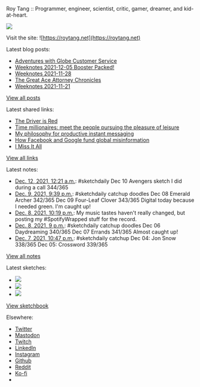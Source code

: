 Roy Tang :: Programmer, engineer, scientist, critic, gamer, dreamer, and kid-at-heart.

![](https://roytang.net/static/img/profile.jpg)

Visit the site: ![https://roytang.net](https://roytang.net)

Latest blog posts:

- [Adventures with Globe Customer Service](https://roytang.net/2021/12/globe-cs/)
- [Weeknotes 2021-12-05 Booster Packed!](https://roytang.net/2021/12/weeknotes-12-05/)
- [Weeknotes 2021-11-28](https://roytang.net/2021/11/weeknotes-11-28/)
- [The Great Ace Attorney Chronicles](https://roytang.net/2021/11/great-ace-attorney/)
- [Weeknotes 2021-11-21](https://roytang.net/2021/11/weeknotes-11-21/)

[View all posts](https://roytang.net/blog)

Latest shared links:

- [The Driver is Red](https://roytang.net/2021/12/65b8f469dc7958330dbc20409325e391/)
- [Time millionaires: meet the people pursuing the pleasure of leisure](https://roytang.net/2021/12/time-millionaires-meet-the-people-pursuing-the-pleasure-of-leisure/)
- [My philosophy for productive instant messaging](https://roytang.net/2021/11/d6e28b2791cb472886983200beaae65c/)
- [How Facebook and Google fund global misinformation](https://roytang.net/2021/11/902aca5511ea19f374a771ed7065c574/)
- [I Miss It All](https://roytang.net/2021/11/dac5ccfeacc874f4925140ef30e0f52a/)

[View all links](https://roytang.net/links)

Latest notes:

- [Dec. 12, 2021, 12:21 a.m.](https://roytang.net/2021/12/ae0e2da2f1c22972fd66ceaea204b11d/): #sketchdaily Dec 10 Avengers sketch I did during a call 344/365
- [Dec. 9, 2021, 9:39 p.m.](https://roytang.net/2021/12/652eece9ed859b0ed86b62af6410a0db/): #sketchdaily catchup doodles Dec 08 Emerald Archer 342/365 Dec 09 Four-Leaf Clover 343/365 Digital today because I needed green. I&#x27;m caught up!
- [Dec. 8, 2021, 10:19 p.m.](https://roytang.net/2021/12/spotify-wrapped/): My music tastes haven&#x27;t really changed, but posting my #SpotifyWrapped stuff for the record.
- [Dec. 8, 2021, 9 p.m.](https://roytang.net/2021/12/d145e32b0a6ce45be7eee82ab18e35e2/): #sketchdaily catchup doodles Dec 06 Daydreaming 340/365 Dec 07 Errands 341/365 Almost caught up!
- [Dec. 7, 2021, 10:47 p.m.](https://roytang.net/2021/12/d8b1e3a56c5de43f7dfbb856353d72c9/): #sketchdaily catchup Dec 04: Jon Snow 338/365 Dec 05: Crossword 339/365

[View all notes](https://roytang.net/notes)

Latest sketches:


- ![](https://roytang.net/media/cache/b6/de/b6de36cc617b0960dafa2711b87a1be0.jpg)
- ![](https://roytang.net/media/cache/e7/bc/e7bcdf817169317d43e156de95b107d7.jpg)
- ![](https://roytang.net/media/cache/56/ad/56ad935611eb7963ea1573061c00c51e.jpg)

[View sketchbook](https://roytang.net/albums/sketchbook)


Elsewhere:

- [Twitter](https://twitter.com/roytang)
- [Mastodon](https://mastodon.technology/@roytang)
- [Twitch](https://twitch.tv/twitchyroy)
- [LinkedIn](https://www.linkedin.com/in/roytang)
- [Instagram](https://instagram.com/roytang0400)
- [Github](https://github.com/roytang)
- [Reddit](https://reddit.com/u/hungryroy)
- [Ko-fi](https://ko-fi.com/roytang)
- [](mailto:hello@roytang.net)